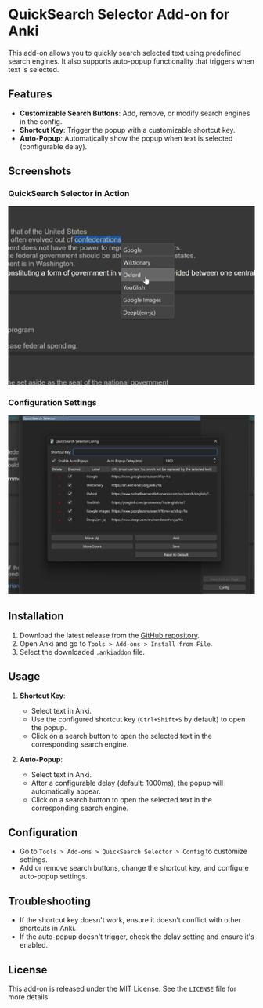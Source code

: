 # QuickSearch Selector Add-on for Anki

This add-on allows you to quickly search selected text using predefined search engines. It also supports auto-popup functionality that triggers when text is selected.

## Features

- **Customizable Search Buttons**: Add, remove, or modify search engines in the config.
- **Shortcut Key**: Trigger the popup with a customizable shortcut key.
- **Auto-Popup**: Automatically show the popup when text is selected (configurable delay).

## Screenshots

### QuickSearch Selector in Action

![QuickSearch Selector Screenshot 1](./images/screenshot_1.png)

### Configuration Settings

![QuickSearch Selector Screenshot 2](./images/screenshot_2.png)

## Installation

1. Download the latest release from the [GitHub repository](https://github.com/a733573/quicksearch_selector).
2. Open Anki and go to `Tools > Add-ons > Install from File`.
3. Select the downloaded `.ankiaddon` file.

## Usage

1. **Shortcut Key**:

   - Select text in Anki.
   - Use the configured shortcut key (`Ctrl+Shift+S` by default) to open the popup.
   - Click on a search button to open the selected text in the corresponding search engine.

2. **Auto-Popup**:
   - Select text in Anki.
   - After a configurable delay (default: 1000ms), the popup will automatically appear.
   - Click on a search button to open the selected text in the corresponding search engine.

## Configuration

- Go to `Tools > Add-ons > QuickSearch Selector > Config` to customize settings.
- Add or remove search buttons, change the shortcut key, and configure auto-popup settings.

## Troubleshooting

- If the shortcut key doesn't work, ensure it doesn't conflict with other shortcuts in Anki.
- If the auto-popup doesn't trigger, check the delay setting and ensure it's enabled.

## License

This add-on is released under the MIT License. See the `LICENSE` file for more details.
